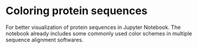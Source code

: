 # Coloring protein sequences

For better visualization of protein sequences in Jupyter Notebook. The notebook already includes some commonly used color schemes in multiple sequence alignment softwares.

